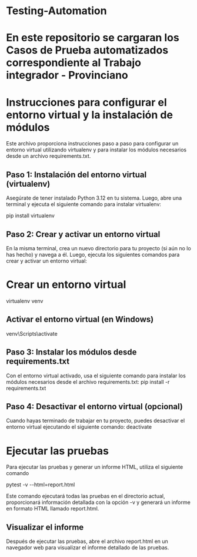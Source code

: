 # Testing-Automation

# En este repositorio se cargaran los Casos de Prueba automatizados correspondiente al Trabajo integrador - Provinciano

# Instrucciones para configurar el entorno virtual y la instalación de módulos

Este archivo proporciona instrucciones paso a paso para configurar un entorno virtual utilizando virtualenv y para instalar los módulos necesarios desde un archivo requirements.txt.

## Paso 1: Instalación del entorno virtual (virtualenv)

Asegúrate de tener instalado Python 3.12 en tu sistema. Luego, abre una terminal y ejecuta el siguiente comando para instalar virtualenv:

pip install virtualenv

## Paso 2: Crear y activar un entorno virtual
En la misma terminal, crea un nuevo directorio para tu proyecto (si aún no lo has hecho) y navega a él. Luego, ejecuta los siguientes comandos para crear y activar un entorno virtual:
# Crear un entorno virtual
virtualenv venv

## Activar el entorno virtual (en Windows)
venv\Scripts\activate

## Paso 3: Instalar los módulos desde requirements.txt
Con el entorno virtual activado, usa el siguiente comando para instalar los módulos necesarios desde el archivo requirements.txt:
pip install -r requirements.txt

## Paso 4: Desactivar el entorno virtual (opcional)
Cuando hayas terminado de trabajar en tu proyecto, puedes desactivar el entorno virtual ejecutando el siguiente comando:
deactivate

# Ejecutar las pruebas
Para ejecutar las pruebas y generar un informe HTML, utiliza el siguiente comando

pytest -v --html=report.html

Este comando ejecutará todas las pruebas en el directorio actual, proporcionará información detallada con la opción -v y generará un informe en formato HTML llamado report.html.

## Visualizar el informe
Después de ejecutar las pruebas, abre el archivo report.html en un navegador web para visualizar el informe detallado de las pruebas.
